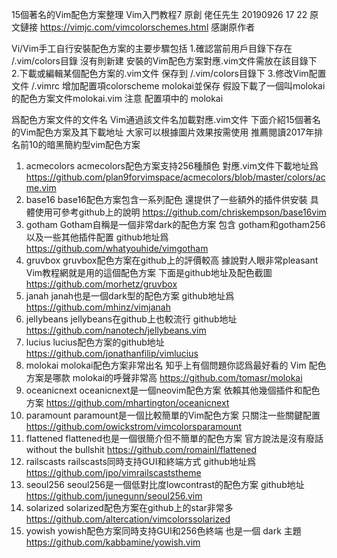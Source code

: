 15個著名的Vim配色方案整理 Vim入門教程7 原創 佬仼先生 20190926 17 22
原文鏈接 https://vimjc.com/vimcolorschemes.html 感謝原作者

Vi/Vim手工自行安裝配色方案的主要步驟包括
1.確認當前用戶目錄下存在 /.vim/colors目錄 沒有則新建 安裝的Vim配色方案對應.vim文件需放在該目錄下
2.下載或編輯某個配色方案的.vim文件 保存到 /.vim/colors目錄下
3.修改Vim配置文件 /.vimrc 增加配置項colorscheme molokai並保存 假設下載了一個叫molokai的配色方案文件molokai.vim 注意 配置項中的 molokai

爲配色方案文件的文件名 Vim通過該文件名加載對應.vim文件 下面介紹15個著名的Vim配色方案及其下載地址 大家可以根據圖片效果按需使用 推薦閱讀2017年排名前10的暗黑簡約型vim配色方案
1. acmecolors acmecolors配色方案支持256種顏色 對應.vim文件下載地址爲 https://github.com/plan9forvimspace/acmecolors/blob/master/colors/acme.vim
2. base16 base16配色方案包含一系列配色 還提供了一些額外的插件供安裝 具體使用可參考github上的說明 https://github.com/chriskempson/base16vim
3. gotham Gotham自稱是一個非常dark的配色方案 包含 gotham和gotham256以及一些其他插件配置 github地址爲 https://github.com/whatyouhide/vimgotham
4. gruvbox gruvbox配色方案在github上的評價較高 據說對人眼非常pleasant Vim教程網就是用的這個配色方案 下面是github地址及配色截圖 https://github.com/morhetz/gruvbox
5. janah janah也是一個dark型的配色方案 github地址爲 https://github.com/mhinz/vimjanah
6. jellybeans jellybeans在github上也較流行 github地址 https://github.com/nanotech/jellybeans.vim
7. lucius lucius配色方案的github地址 https://github.com/jonathanfilip/vimlucius
8. molokai molokai配色方案非常出名 知乎上有個問題你認爲最好看的 Vim 配色方案是哪款 molokai的呼聲非常高 https://github.com/tomasr/molokai
9. oceanicnext oceanicnext是一個neovim配色方案 依賴其他幾個插件和配色方案 https://github.com/mhartington/oceanicnext
10. paramount paramount是一個比較簡單的Vim配色方案 只關注一些關鍵配置 https://github.com/owickstrom/vimcolorsparamount
11. flattened flattened也是一個很簡介但不簡單的配色方案 官方說法是沒有廢話without the bullshit https://github.com/romainl/flattened
12. railscasts railscasts同時支持GUI和終端方式 github地址爲 https://github.com/jpo/vimrailscaststheme
13. seoul256 seoul256是一個低對比度lowcontrast的配色方案 github地址 https://github.com/junegunn/seoul256.vim
14. solarized solarized配色方案在github上的star非常多 https://github.com/altercation/vimcolorssolarized
15. yowish yowish配色方案同時支持GUI和256色終端 也是一個 dark 主題 https://github.com/kabbamine/yowish.vim
